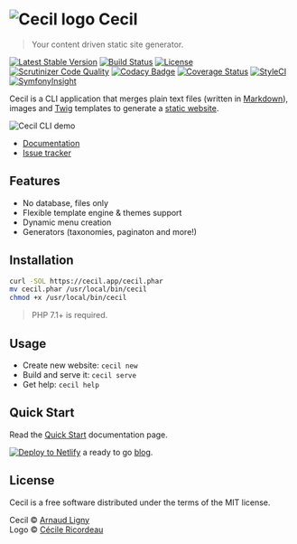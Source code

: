 # ![Cecil logo](https://avatars2.githubusercontent.com/u/45047331?s=50 "Logo created by Cécile Ricordeau") Cecil

> Your content driven static site generator.

[![Latest Stable Version](https://poser.pugx.org/cecil/cecil/v/stable)](https://packagist.org/packages/cecil/cecil)
[![Build Status](https://travis-ci.com/Cecilapp/Cecil.svg)](https://travis-ci.com/Cecilapp/Cecil)
[![License](https://poser.pugx.org/cecil/cecil/license)](https://github.com/Cecilapp/Cecil/blob/master/LICENSE)  
[![Scrutinizer Code Quality](https://scrutinizer-ci.com/g/Cecilapp/Cecil/badges/quality-score.png)](https://scrutinizer-ci.com/g/Cecilapp/Cecil/)
[![Codacy Badge](https://api.codacy.com/project/badge/Grade/85aa408ef2e94925831b1f7dd4c98219)](https://www.codacy.com/app/Narno/Cecil)
[![Coverage Status](https://coveralls.io/repos/github/Cecilapp/Cecil/badge.svg?branch=master)](https://coveralls.io/github/Cecilapp/Cecil?branch=master)
[![StyleCI](https://styleci.io/repos/12738012/shield)](https://styleci.io/repos/12738012)
[![SymfonyInsight](https://insight.symfony.com/projects/2a9ae313-1dce-405c-9632-0727ecdac269/mini.png)](https://insight.symfony.com/projects/2a9ae313-1dce-405c-9632-0727ecdac269)

Cecil is a CLI application that merges plain text files (written in [Markdown](http://daringfireball.net/projects/markdown/)), images and [Twig](http://twig.sensiolabs.org/) templates to generate a [static website](https://en.wikipedia.org/wiki/Static_web_page).

![Cecil CLI demo](https://raw.githubusercontent.com/Cecilapp/Cecil/master/docs/cecil-cli.gif "Cecil CLI demo")

- [Documentation](https://cecil.app/documentation)
- [Issue tracker](https://github.com/Cecilapp/Cecil/issues)

## Features

- No database, files only
- Flexible template engine & themes support
- Dynamic menu creation
- Generators (taxonomies, paginaton and more!)

## Installation

```bash
curl -SOL https://cecil.app/cecil.phar
mv cecil.phar /usr/local/bin/cecil
chmod +x /usr/local/bin/cecil
```

> PHP 7.1+ is required.

## Usage

- Create new website: `cecil new`
- Build and serve it: `cecil serve`
- Get help: `cecil help`

## Quick Start

Read the [Quick Start](https://cecil.app/documentation/quick-start/) documentation page.

[![Deploy to Netlify](https://www.netlify.com/img/deploy/button.svg)](https://app.netlify.com/start/deploy?repository=https://github.com/Cecilapp/starter-blog) a ready to go [blog](https://github.com/Cecilapp/starter-blog).

## License

Cecil is a free software distributed under the terms of the MIT license.

Cecil © [Arnaud Ligny](https://arnaudligny.fr)  
Logo © [Cécile Ricordeau](http://www.cecillie.fr)
